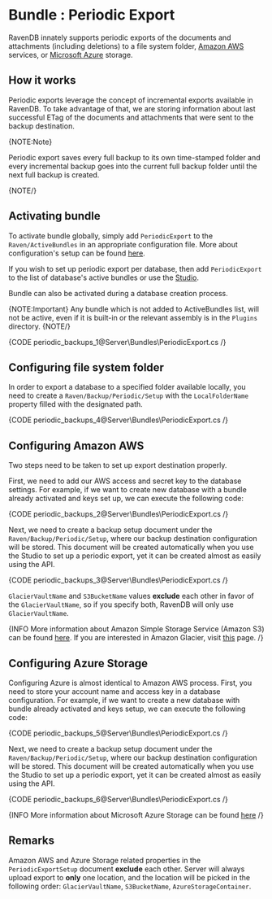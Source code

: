 # Bundle : Periodic Export

RavenDB innately supports periodic exports of the documents and attachments (including deletions) to a file system folder, [Amazon AWS](http://aws.amazon.com/) services, or [Microsoft Azure](http://azure.microsoft.com/) storage.  

## How it works

Periodic exports leverage the concept of incremental exports available in RavenDB. To take advantage of that, we are storing information about last successful ETag of the documents and attachments that were sent to the backup destination.

{NOTE:Note}

Periodic export saves every full backup to its own time-stamped folder and every incremental backup goes into the current full backup folder until the next full backup is created.

{NOTE/}

## Activating bundle

To activate bundle globally, simply add `PeriodicExport` to the `Raven/ActiveBundles` in  an appropriate configuration file. More about configuration's setup can be found [here](../../server/configuration/configuration-options).

If you wish to set up periodic export per database, then add `PeriodicExport` to the list of database's active bundles or use the [Studio](../../studio/overview/settings/periodic-export).

Bundle can also be activated during a database creation process.

{NOTE:Important}
Any bundle which is not added to ActiveBundles list, will not be active, even if it is built-in or the relevant assembly is in the `Plugins` directory.
{NOTE/}

{CODE periodic_backups_1@Server\Bundles\PeriodicExport.cs /}

## Configuring file system folder

In order to export a database to a specified folder available locally, you need to create a `Raven/Backup/Periodic/Setup` with the `LocalFolderName` property filled with the designated path.

{CODE periodic_backups_4@Server\Bundles\PeriodicExport.cs /}

## Configuring Amazon AWS

Two steps need to be taken to set up export destination properly.

First, we need to add our AWS access and secret key to the database settings. For example, if we want to create new database with a bundle already activated and keys set up, we can execute the following code:

{CODE periodic_backups_2@Server\Bundles\PeriodicExport.cs /}

Next, we need to create a backup setup document under the `Raven/Backup/Periodic/Setup`, where our backup destination configuration will be stored. This document will be created automatically when you use the Studio to set up a periodic export, yet it can be created almost as easily using the API.

{CODE periodic_backups_3@Server\Bundles\PeriodicExport.cs /}

`GlacierVaultName` and `S3BucketName` values **exclude** each other in favor of the `GlacierVaultName`, so if you specify both, RavenDB will only use `GlacierVaultName`. 

{INFO More information about Amazon Simple Storage Service (Amazon S3) can be found [here](http://aws.amazon.com/s3/). If you are interested in Amazon Glacier, visit [this](http://aws.amazon.com/glacier/) page. /}

## Configuring Azure Storage

Configuring Azure is almost identical to Amazon AWS process. First, you need to store your account name and access key in a database configuration. For example, if we want to create a new database with bundle already activated and keys setup, we can execute the following code:

{CODE periodic_backups_5@Server\Bundles\PeriodicExport.cs /}

Next, we need to create a backup setup document under the `Raven/Backup/Periodic/Setup`, where our backup destination configuration will be stored. This document will be created automatically when you use the Studio to set up a periodic export, yet it can be created almost as easily using the API.

{CODE periodic_backups_6@Server\Bundles\PeriodicExport.cs /}

{INFO More information about Microsoft Azure Storage can be found [here](http://azure.microsoft.com/en-us/services/storage/) /}

## Remarks

Amazon AWS and Azure Storage related properties in the `PeriodicExportSetup` document **exclude** each other. Server will always upload export to **only** one location, and the location will be picked in the following order: `GlacierVaultName`, `S3BucketName`, `AzureStorageContainer`.
